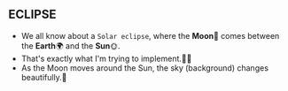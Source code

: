 ## ECLIPSE
- We all know about a `Solar eclipse`, where the **Moon**🌛 comes between the **Earth**🌍 and the **Sun**🌞.
- That's exactly what I'm trying to implement.🎯😼
- As the Moon moves around the Sun, the sky (background) changes beautifully.💫
